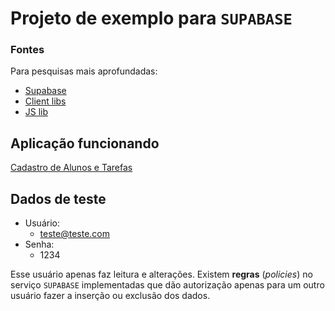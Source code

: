 # Projeto de exemplo para `SUPABASE`

### Fontes
Para pesquisas mais aprofundadas:

* [Supabase](https://supabase.com/)
* [Client libs](https://supabase.com/docs/guides/api/rest/client-libs)
* [JS lib](https://supabase.com/docs/reference/javascript/start)

## Aplicação funcionando

[Cadastro de Alunos e Tarefas](https://rfdouro.github.io/demofrontsupabase/)

## Dados de teste

* Usuário:
  * teste@teste.com
* Senha:
  * 1234

Esse usuário apenas faz leitura e alterações. Existem **regras** (*policies*) no serviço `SUPABASE` implementadas que dão autorização apenas para um outro usuário fazer a inserção ou exclusão dos dados.
